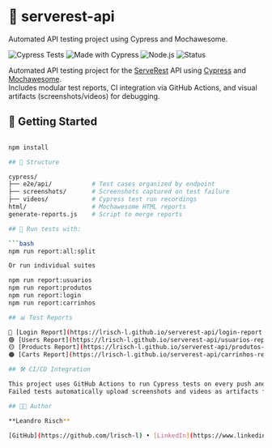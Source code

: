 # 🧪 serverest-api

Automated API testing project using Cypress and Mochawesome.

![Cypress Tests](https://github.com/lrisch-l/serverest-api/actions/workflows/cypress.yml/badge.svg)
![Made with Cypress](https://img.shields.io/badge/Cypress-automation-brightgreen?logo=cypress)
![Node.js](https://img.shields.io/badge/Node.js-v18.17.0-blue?logo=node.js)
![Status](https://img.shields.io/badge/tests-passing-brightgreen)

Automated API testing project for the [ServeRest](https://github.com/PauloGoncalvesBH/ServeRest) API using [Cypress](https://www.cypress.io/) and [Mochawesome](https://github.com/adamgruber/mochawesome).  
Includes modular test reports, CI integration via GitHub Actions, and visual artifacts (screenshots/videos) for debugging.


## 🚀 Getting Started

```bash

npm install

## 📂 Structure

cypress/
├── e2e/api/           # Test cases organized by endpoint
├── screenshots/       # Screenshots captured on test failure
├── videos/            # Cypress test run recordings
html/                  # Mochawesome HTML reports
generate-reports.js    # Script to merge reports

## 🚀 Run tests with:

```bash
npm run report:all:split

Or run individual suites

npm run report:usuarios
npm run report:produtos
npm run report:login
npm run report:carrinhos

## 📊 Test Reports

🔹 [Login Report](https://lrisch-l.github.io/serverest-api/login-report.html)  
🟢 [Users Report](https://lrisch-l.github.io/serverest-api/usuarios-report.html)  
🟡 [Products Report](https://lrisch-l.github.io/serverest-api/produtos-report.html)  
🟠 [Carts Report](https://lrisch-l.github.io/serverest-api/carrinhos-report.html)

## 🛠️ CI/CD Integration

This project uses GitHub Actions to run Cypress tests on every push and pull request to main.
Failed tests automatically upload screenshots and videos as artifacts for debugging.

## 👨‍💻 Author

**Leandro Risch**

[GitHub](https://github.com/lrisch-l) • [LinkedIn](https://www.linkedin.com/in/leandro-risch-38118726a/)



 



